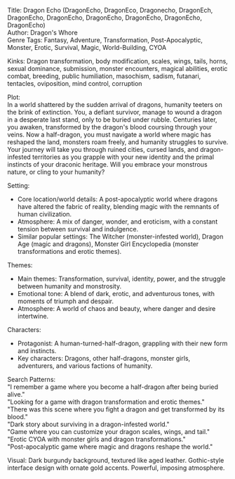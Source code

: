 Title: Dragon Echo (DragonEcho, DragonEco, Dragonecho, DragonEch, DragonEcho, DragonEcho, DragonEcho, DragonEcho, DragonEcho, DragonEcho)  
Author: Dragon's Whore  
Genre Tags: Fantasy, Adventure, Transformation, Post-Apocalyptic, Monster, Erotic, Survival, Magic, World-Building, CYOA  

Kinks: Dragon transformation, body modification, scales, wings, tails, horns, sexual dominance, submission, monster encounters, magical abilities, erotic combat, breeding, public humiliation, masochism, sadism, futanari, tentacles, oviposition, mind control, corruption  

Plot:  
In a world shattered by the sudden arrival of dragons, humanity teeters on the brink of extinction. You, a defiant survivor, manage to wound a dragon in a desperate last stand, only to be buried under rubble. Centuries later, you awaken, transformed by the dragon's blood coursing through your veins. Now a half-dragon, you must navigate a world where magic has reshaped the land, monsters roam freely, and humanity struggles to survive. Your journey will take you through ruined cities, cursed lands, and dragon-infested territories as you grapple with your new identity and the primal instincts of your draconic heritage. Will you embrace your monstrous nature, or cling to your humanity?  

Setting:  
- Core location/world details: A post-apocalyptic world where dragons have altered the fabric of reality, blending magic with the remnants of human civilization.  
- Atmosphere: A mix of danger, wonder, and eroticism, with a constant tension between survival and indulgence.  
- Similar popular settings: The Witcher (monster-infested world), Dragon Age (magic and dragons), Monster Girl Encyclopedia (monster transformations and erotic themes).  

Themes:  
- Main themes: Transformation, survival, identity, power, and the struggle between humanity and monstrosity.  
- Emotional tone: A blend of dark, erotic, and adventurous tones, with moments of triumph and despair.  
- Atmosphere: A world of chaos and beauty, where danger and desire intertwine.  

Characters:  
- Protagonist: A human-turned-half-dragon, grappling with their new form and instincts.  
- Key characters: Dragons, other half-dragons, monster girls, adventurers, and various factions of humanity.  

Search Patterns:  
"I remember a game where you become a half-dragon after being buried alive."  
"Looking for a game with dragon transformation and erotic themes."  
"There was this scene where you fight a dragon and get transformed by its blood."  
"Dark story about surviving in a dragon-infested world."  
"Game where you can customize your dragon scales, wings, and tail."  
"Erotic CYOA with monster girls and dragon transformations."  
"Post-apocalyptic game where magic and dragons reshape the world."

Visual: Dark burgundy background, textured like aged leather.  Gothic-style interface design with ornate gold accents.  Powerful, imposing atmosphere.